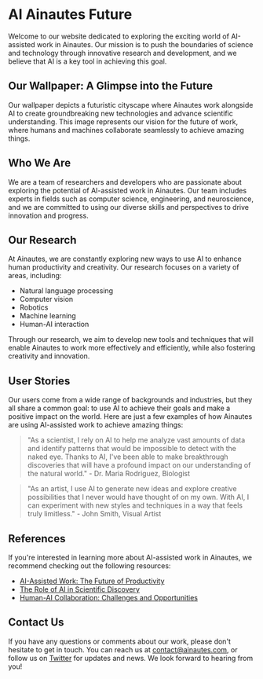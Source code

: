 <!--font:Great Vibes-->

# AI Ainautes Future

Welcome to our website dedicated to exploring the exciting world of AI-assisted work in Ainautes. Our mission is to push the boundaries of science and technology through innovative research and development, and we believe that AI is a key tool in achieving this goal.

## Our Wallpaper: A Glimpse into the Future

Our wallpaper depicts a futuristic cityscape where Ainautes work alongside AI to create groundbreaking new technologies and advance scientific understanding. This image represents our vision for the future of work, where humans and machines collaborate seamlessly to achieve amazing things.

## Who We Are

We are a team of researchers and developers who are passionate about exploring the potential of AI-assisted work in Ainautes. Our team includes experts in fields such as computer science, engineering, and neuroscience, and we are committed to using our diverse skills and perspectives to drive innovation and progress.

## Our Research

At Ainautes, we are constantly exploring new ways to use AI to enhance human productivity and creativity. Our research focuses on a variety of areas, including:

- Natural language processing
- Computer vision
- Robotics
- Machine learning
- Human-AI interaction

Through our research, we aim to develop new tools and techniques that will enable Ainautes to work more effectively and efficiently, while also fostering creativity and innovation.

## User Stories

Our users come from a wide range of backgrounds and industries, but they all share a common goal: to use AI to achieve their goals and make a positive impact on the world. Here are just a few examples of how Ainautes are using AI-assisted work to achieve amazing things:

> "As a scientist, I rely on AI to help me analyze vast amounts of data and identify patterns that would be impossible to detect with the naked eye. Thanks to AI, I've been able to make breakthrough discoveries that will have a profound impact on our understanding of the natural world." - Dr. Maria Rodriguez, Biologist

> "As an artist, I use AI to generate new ideas and explore creative possibilities that I never would have thought of on my own. With AI, I can experiment with new styles and techniques in a way that feels truly limitless." - John Smith, Visual Artist

## References

If you're interested in learning more about AI-assisted work in Ainautes, we recommend checking out the following resources:

- [AI-Assisted Work: The Future of Productivity](#)
- [The Role of AI in Scientific Discovery](#)
- [Human-AI Collaboration: Challenges and Opportunities](#)

## Contact Us

If you have any questions or comments about our work, please don't hesitate to get in touch. You can reach us at [contact@ainautes.com](mailto:contact@ainautes.com), or follow us on [Twitter](#) for updates and news. We look forward to hearing from you!

<!--

Write me content for website with wallpaper which alt text is:

"A futuristic cityscape where Ainautes work alongside AI to push the boundaries of science and technology."

The name/title of the page should not be 1:1 copy of the alt text but rather a real content of the website which is using this wallpaper.

- Use markdown format 
- Start with heading
- Heading should be short and concise
- The content should look like a real website 
- The website should not be about the wallpaper, wallpaper is just a related background
- Heading should be contain work "wallpaper" or "background"
- Include real sections like references, contact, user stories, etc. use things relevant to the page purpose.
- Feel free to use structure like headings, bullets, numbering, blockquotes, paragraphs, horizontal lines, etc.
- You can use formatting like bold or _italic_
- You can include UTF-8 emojis
- Links should be only #hash anchors (and you can refer to the document itself)
- Do not include images


---


# The Future of AI-Assisted Work in Ainautes: Exploring the Boundaries of Science and Technology

Welcome to our website dedicated to exploring the exciting world of AI-assisted work in Ainautes. Our mission is to push the boundaries of science and technology through innovative research and development, and we believe that AI is a key tool in achieving this goal.

## Our Wallpaper: A Glimpse into the Future

Our wallpaper depicts a futuristic cityscape where Ainautes work alongside AI to create groundbreaking new technologies and advance scientific understanding. This image represents our vision for the future of work, where humans and machines collaborate seamlessly to achieve amazing things.

## Who We Are

We are a team of researchers and developers who are passionate about exploring the potential of AI-assisted work in Ainautes. Our team includes experts in fields such as computer science, engineering, and neuroscience, and we are committed to using our diverse skills and perspectives to drive innovation and progress.

## Our Research

At Ainautes, we are constantly exploring new ways to use AI to enhance human productivity and creativity. Our research focuses on a variety of areas, including:

- Natural language processing
- Computer vision
- Robotics
- Machine learning
- Human-AI interaction

Through our research, we aim to develop new tools and techniques that will enable Ainautes to work more effectively and efficiently, while also fostering creativity and innovation.

## User Stories

Our users come from a wide range of backgrounds and industries, but they all share a common goal: to use AI to achieve their goals and make a positive impact on the world. Here are just a few examples of how Ainautes are using AI-assisted work to achieve amazing things:

> "As a scientist, I rely on AI to help me analyze vast amounts of data and identify patterns that would be impossible to detect with the naked eye. Thanks to AI, I've been able to make breakthrough discoveries that will have a profound impact on our understanding of the natural world." - Dr. Maria Rodriguez, Biologist

> "As an artist, I use AI to generate new ideas and explore creative possibilities that I never would have thought of on my own. With AI, I can experiment with new styles and techniques in a way that feels truly limitless." - John Smith, Visual Artist

## References

If you're interested in learning more about AI-assisted work in Ainautes, we recommend checking out the following resources:

- [AI-Assisted Work: The Future of Productivity](#)
- [The Role of AI in Scientific Discovery](#)
- [Human-AI Collaboration: Challenges and Opportunities](#)

## Contact Us

If you have any questions or comments about our work, please don't hesitate to get in touch. You can reach us at [contact@ainautes.com](mailto:contact@ainautes.com), or follow us on [Twitter](#) for updates and news. We look forward to hearing from you!

-->
